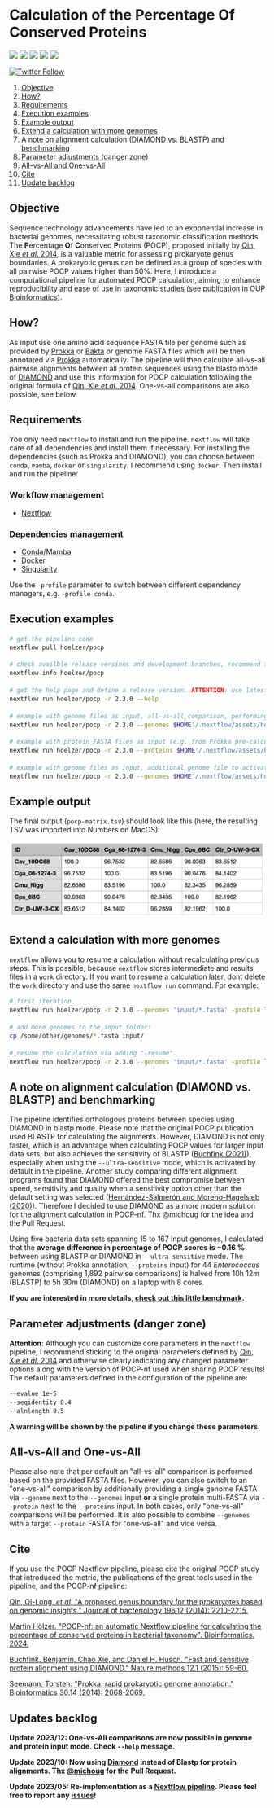 # Calculation of the Percentage Of Conserved Proteins

![](https://img.shields.io/badge/nextflow->=20.01.0-brightgreen)
![](https://img.shields.io/badge/can_use-conda/mamba-yellow.svg)
![](https://img.shields.io/badge/can_use-docker-blue.svg)
![](https://img.shields.io/badge/can_use-singularity-orange.svg)
![](https://img.shields.io/badge/licence-GLP3-lightgrey.svg)

[![Twitter Follow](https://img.shields.io/twitter/follow/martinhoelzer.svg?style=social)](https://twitter.com/martinhoelzer) 

1. [ Objective ](#objective)
2. [ How? ](#how)
3. [ Requirements ](#need)
4. [ Execution examples ](#run)
5. [ Example output ](#example)
6. [ Extend a calculation with more genomes ](#extend)
7. [ A note on alignment calculation (DIAMOND vs. BLASTP) and benchmarking ](#diamond)
8. [ Parameter adjustments (danger zone) ](#parameter)
9. [ All-vs-All and One-vs-All ](#allvsall)
10. [ Cite ](#cite)
11. [ Update backlog ](#backlog)

<a name="objective"></a>

## Objective

Sequence technology advancements have led to an exponential increase in bacterial genomes, necessitating robust taxonomic classification methods. The **P**ercentage **O**f **C**onserved **P**roteins (POCP), proposed initially by [Qin, Xie _et al_. 2014](https://www.ncbi.nlm.nih.gov/pubmed/24706738), is a valuable metric for assessing prokaryote genus boundaries. A prokaryotic genus can be defined as a group of species with all pairwise POCP values higher than 50%. Here, I introduce a computational pipeline for automated POCP calculation, aiming to enhance reproducibility and ease of use in taxonomic studies ([see publication in OUP Bioinformatics](https://academic.oup.com/bioinformatics/article/40/4/btae175/7638801)).

<a name="how"></a>

## How?

As input use one amino acid sequence FASTA file per genome such as provided by
[Prokka](https://github.com/tseemann/prokka) or [Bakta](https://github.com/oschwengers/bakta) or genome FASTA files which will be then annotated via [Prokka](https://github.com/tseemann/prokka) automatically. The pipeline will then calculate all-vs-all pairwise alignments between all protein sequences using the blastp mode of [DIAMOND](https://www.nature.com/articles/nmeth.3176) and use this information for POCP calculation following the original formula of [Qin, Xie _et al_. 2014](https://www.ncbi.nlm.nih.gov/pubmed/24706738). One-vs-all comparisons are also possible, see below.

<a name="need"></a>

## Requirements

You only need `nextflow` to install and run the pipeline. `nextflow` will take care of all dependencies and install them if necessary. For installing the dependencies (such as Prokka and DIAMOND), you can choose between `conda`, `mamba`, `docker` or `singularity`. I recommend using `docker`. Then install and run the pipeline:

### Workflow management

- [Nextflow](https://www.nextflow.io/docs/latest/getstarted.html#installation)

### Dependencies management

- [Conda/Mamba](https://docs.conda.io/en/latest/miniconda.html)
- [Docker](https://docs.docker.com/get-docker/)
- [Singularity](https://apptainer.org/docs/)

Use the `-profile` parameter to switch between different dependency managers, e.g. `-profile conda`.

<a name="run"></a>

## Execution examples

```bash
# get the pipeline code
nextflow pull hoelzer/pocp 

# check availble release versions and development branches, recommend to use latest release
nextflow info hoelzer/pocp 

# get the help page and define a release version. ATTENTION: use latest version. 
nextflow run hoelzer/pocp -r 2.3.0 --help

# example with genome files as input, all-vs-all comparison, performing a local execution and using Docker
nextflow run hoelzer/pocp -r 2.3.0 --genomes $HOME'/.nextflow/assets/hoelzer/pocp/example/*.fasta' -profile local,docker

# example with protein FASTA files as input (e.g. from Prokka pre-calculated), all-vs-all comparison, performing a SLURM execution and using conda
nextflow run hoelzer/pocp -r 2.3.0 --proteins $HOME'/.nextflow/assets/hoelzer/pocp/example/*.faa' -profile slurm,conda

# example with genome files as input, additional genome file to activate one-vs-all comparison, performing a local execution and using Docker
nextflow run hoelzer/pocp -r 2.3.0 --genomes $HOME'/.nextflow/assets/hoelzer/pocp/example/*.fasta' --genome $HOME/.nextflow/assets/hoelzer/pocp/example/Cav_10DC88.fasta -profile local,docker
```

<a name="example"></a>

## Example output

The final output (`pocp-matrix.tsv`) should look like this (here, the resulting TSV was imported into Numbers on MacOS):

![Example output](example_output.png)

<a name="extend"></a>

## Extend a calculation with more genomes

`nextflow` allows you to resume a calculation without recalculating previous steps. This is possible, because `nextflow` stores intermediate and results files in a `work` directory. If you want to resume a calculation later, dont delete the `work` directory and use the same `nextflow run` command. For example:

```bash
# first iteration
nextflow run hoelzer/pocp -r 2.3.0 --genomes 'input/*.fasta' -profile local,docker

# add more genomes to the input folder:
cp /some/other/genomes/*.fasta input/

# resume the calculation via adding "-resume".
nextflow run hoelzer/pocp -r 2.3.0 --genomes 'input/*.fasta' -profile local,docker -resume
```

<a name="diamond"></a>

## A note on alignment calculation (DIAMOND vs. BLASTP) and benchmarking

The pipeline identifies orthologous proteins between species using DIAMOND in blastp mode. Please note that the original POCP publication used BLASTP for calculating the alignments. However, DIAMOND is not only faster, which is an advantage when calculating POCP values for larger input data sets, but also achieves the sensitivity of BLASTP ([Buchfink (2021)](https://www.nature.com/articles/s41592-021-01101-x)), especially when using the `--ultra-sensitive` mode, which is activated by default in the pipeline. Another study comparing different alignment programs found that DIAMOND offered the best compromise between speed, sensitivity and quality when a sensitivity option other than the default setting was selected ([Hernández-Salmerón and Moreno-Hagelsieb (2020)](https://bmcgenomics.biomedcentral.com/articles/10.1186/s12864-020-07132-6)). Therefore I decided to use DIAMOND as a more modern solution for the alignment calculation in POCP-nf. Thx [@michoug](https://github.com/michoug) for the idea and the Pull Request.

Using five bacteria data sets spanning 15 to 167 input genomes, I calculated that the **average difference in percentage of POCP scores is ~0.16 %** between using BLASTP or DIAMOND in `--ultra-sensitive` mode. The runtime (without Prokka annotation, `--proteins` input) for 44 _Enterococcus_ genomes (comprising 1,892 pairwise comparisons) is halved from 10h 12m (BLASTP) to 5h 30m (DIAMOND) on a laptop with 8 cores.

**If you are interested in more details, [check out this little benchmark](blastp-vs-diamond-benchmark/README.md).**

<a name="parameter"></a>

## Parameter adjustments (danger zone)

**Attention**: Although you can customize core parameters in the `nextflow` pipeline, I recommend sticking to the original parameters defined by [Qin, Xie _et al_. 2014](https://www.ncbi.nlm.nih.gov/pubmed/24706738) and otherwise clearly indicating any changed parameter options along with the version of POCP-nf used when sharing POCP results! The default parameters defined in the configuration of the pipeline are:

```bash
--evalue 1e-5
--seqidentity 0.4
--alnlength 0.5
```

**A warning will be shown by the pipeline if you change these parameters.**

<a name="allvsall"></a>

## All-vs-All and One-vs-All

Please also note that per default an "all-vs-all" comparison is performed based on the provided FASTA files. However, you can also switch to an "one-vs-all" comparison by additionally providing a single genome FASTA via `--genome` next to the `--genomes` input **or** a single protein multi-FASTA via `--protein` next to the `--proteins` input. In both cases, only "one-vs-all" comparisons will be performed. It is also possible to combine `--genomes` with a target `--protein` FASTA for "one-vs-all" and vice versa. 

<a name="cite"></a>

## Cite

If you use the POCP Nextflow pipeline, please cite the original POCP study that introduced the metric, the publications of the great tools used in the pipeline, and the POCP-nf pipeline:

[Qin, Qi-Long, _et al_. "A proposed genus boundary for the prokaryotes based on genomic insights." Journal of bacteriology 196.12 (2014): 2210-2215.](https://pubmed.ncbi.nlm.nih.gov/24706738/)

[Martin Hölzer. "POCP-nf: an automatic Nextflow pipeline for calculating the percentage of conserved proteins in bacterial taxonomy". Bioinformatics. 2024.](https://academic.oup.com/bioinformatics/article/40/4/btae175/7638801)

[Buchfink, Benjamin, Chao Xie, and Daniel H. Huson. "Fast and sensitive protein alignment using DIAMOND." Nature methods 12.1 (2015): 59-60.](https://www.nature.com/articles/nmeth.3176)

[Seemann, Torsten. "Prokka: rapid prokaryotic genome annotation." Bioinformatics 30.14 (2014): 2068-2069.](https://doi.org/10.1093/bioinformatics/btu153)

<a name="backlog"></a>

## Updates backlog

__Update 2023/12: One-vs-All comparisons are now possible in genome and protein input mode. Check `--help` message.__

__Update 2023/10: Now using [Diamond](https://www.nature.com/articles/s41592-021-01101-x) instead of Blastp for protein alignments. Thx [@michoug](https://github.com/michoug) for the Pull Request.__

__Update 2023/05: Re-implementation as a [Nextflow pipeline](nextflow.io). Please feel free to report any [issues](https://github.com/hoelzer/pocp/issues)!__
